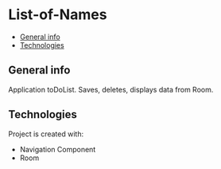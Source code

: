 # List-of-Names
* [General info](#general-info)
* [Technologies](#technologies)

## General info
Application toDoList. Saves, deletes, displays data from Room.
 
## Technologies
Project is created with:
* Navigation Component
* Room

